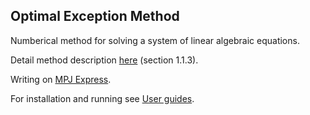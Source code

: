 ## Optimal Exception Method

Numberical method for solving a system of linear algebraic equations.

Detail method description [here](http://group22x.narod.ru/calculus1/lab3.pdf) (section 1.1.3).

Writing on [MPJ Express](http://mpj-express.org/).

For installation and running see [User guides](http://mpj-express.org/guides.html).
